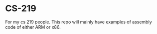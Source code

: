 # CS-219
For my cs 219 people.   This repo will mainly have examples of assembly code of either ARM or x86.
